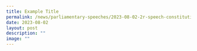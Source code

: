 ```yaml
---
title: Example Title
permalink: /news/parliamentary-speeches/2023-08-02-2r-speech-constitution-amendment-no2-by-rahayu-mahzam/
date: 2023-08-02
layout: post
description: ""
image: ""
---
```

